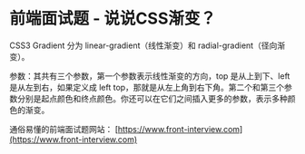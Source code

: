 # 前端面试题 - 说说CSS渐变？
CSS3 Gradient 分为 linear-gradient（线性渐变）和 radial-gradient（径向渐变）。

参数：其共有三个参数，第一个参数表示线性渐变的方向，top 是从上到下、left 是从左到右，如果定义成 left top，那就是从左上角到右下角。第二个和第三个参数分别是起点颜色和终点颜色。你还可以在它们之间插入更多的参数，表示多种颜色的渐变。

通俗易懂的前端面试题网站： [https://www.front-interview.com](https://www.front-interview.com)